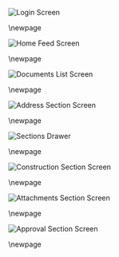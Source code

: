 ![Login Screen](docs/images/wireframes/login.png)

\newpage


![Home Feed Screen](docs/images/wireframes/home-feed.png)

\newpage


![Documents List Screen](docs/images/wireframes/documents-list.png)

\newpage

![Address Section Screen](docs/images/wireframes/address-section.png)

\newpage


![Sections Drawer](docs/images/wireframes/sections-drawer.png)

\newpage


![Construction Section Screen](docs/images/wireframes/construction-section.png)

\newpage


![Attachments Section Screen](docs/images/wireframes/attachments-section.png)

\newpage


![Approval Section Screen](docs/images/wireframes/approval-section.png)

\newpage
